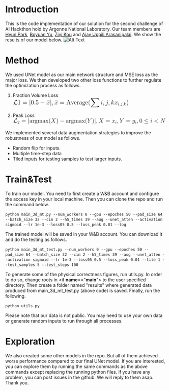 # Introduction
This is the code implementation of our solution for the second challenge of AI Hackthon hold by Argonne National Laboratory. Our team members are [Hyun Park](https://www.linkedin.com/in/hyun-park-08196a148/), [Boyuan Yu](https://www.linkedin.com/in/boyuan-yu-92940b196/), [Ziyi Kou](https://ziyikou.me/) and [Ajay Uppili Arasanipalai](https://www.linkedin.com/in/ajayuppili). We show the results of our model below.
![Alt Text](test1.gif)

# Method
We used UNet model as our main network structure and MSE loss as the major loss. We then developed two other loss functions to further regulate the optimization process as follows. 
1. Fraction Volume Loss
![](e1.png)

2. Peak Loss
![](e2.png)

We implemented several data augmentation strategies to improve the robustness of our model as follows.
* Random flip for inputs.
* Multiple time-step data
* Tiled inputs for testing samples to test larger inputs.

# Train&Test
To train our model. You need to first create a W&B account and configure the access key in your local machine. Then you can clone the repo and run the command below.

    python main_3d_mt.py --num_workers 0 --gpu --epoches 50 --pad_size 64 --batch_size 32 --cin 2 --h5_times 39 --aug --unet_atten --activation sigmoid --lr 1e-3 --loss05 0.5 --loss_peak 0.01 --log
The trained model will be saved in your W&B account. You can download it and do the testing as follows.

    python main_3d_mt_test.py --num_workers 0 --gpu --epoches 50 --pad_size 64 --batch_size 32 --cin 2 --h5_times 39 --aug --unet_atten --activation sigmoid --lr 1e-3 --loss05 0.5 --loss_peak 0.01 --tile 1 --test_samples 5 --test_steps 100
To generate some of the physical correctness figures, run utils.py. In order to do so, change roots in <if **name**=="**main**"> to the user specified directory. Then create a folder named "results" where generated data produced from main_3d_mt_test.py (above code) is saved. Finally, run the following.

    python utils.py  
Please note that our data is not public. You may need to use your own data or generate random inputs to run through all processes.
# Exploration
We also created some other models in the repo. But all of them achieved worse performance compared to our final UNet model. If you are interested, you can explore them by running the same commands as the above commands except replacing the running python files. If you have any problem, you can post issues in the github. We will reply to them asap. Thank you.